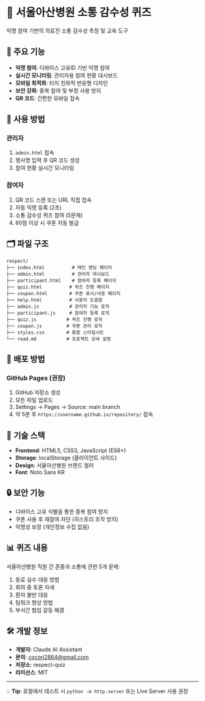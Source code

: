 # 🏥 서울아산병원 소통 감수성 퀴즈

익명 참여 기반의 의료진 소통 감수성 측정 및 교육 도구

## 🎯 주요 기능

- **익명 참여**: 디바이스 고유ID 기반 익명 참여
- **실시간 모니터링**: 관리자용 참여 현황 대시보드
- **모바일 최적화**: 터치 친화적 반응형 디자인
- **보안 강화**: 중복 참여 및 부정 사용 방지
- **QR 코드**: 간편한 모바일 접속

## 📱 사용 방법

### 관리자
1. `admin.html` 접속
2. 행사명 입력 후 QR 코드 생성
3. 참여 현황 실시간 모니터링

### 참여자
1. QR 코드 스캔 또는 URL 직접 접속
2. 자동 익명 등록 (2초)
3. 소통 감수성 퀴즈 참여 (5문제)
4. 60점 이상 시 쿠폰 자동 발급

## 🗂️ 파일 구조

```
respect/
├── index.html          # 메인 랜딩 페이지
├── admin.html          # 관리자 대시보드
├── participant.html    # 참여자 등록 페이지
├── quiz.html          # 퀴즈 진행 페이지
├── coupon.html        # 쿠폰 표시/사용 페이지
├── help.html          # 사용자 도움말
├── admin.js           # 관리자 기능 로직
├── participant.js     # 참여자 등록 로직
├── quiz.js           # 퀴즈 진행 로직
├── coupon.js         # 쿠폰 관리 로직
├── styles.css        # 통합 스타일시트
└── read.md           # 프로젝트 상세 설명
```

## 🚀 배포 방법

### GitHub Pages (권장)
1. GitHub 저장소 생성
2. 모든 파일 업로드
3. Settings → Pages → Source: main branch
4. 약 5분 후 `https://username.github.io/repository/` 접속


## 🎨 기술 스택

- **Frontend**: HTML5, CSS3, JavaScript (ES6+)
- **Storage**: localStorage (클라이언트 사이드)
- **Design**: 서울아산병원 브랜드 컬러
- **Font**: Noto Sans KR

## 🔒 보안 기능

- 디바이스 고유 식별을 통한 중복 참여 방지
- 쿠폰 사용 후 재참여 차단 (히스토리 조작 방지)
- 익명성 보장 (개인정보 수집 없음)

## 📊 퀴즈 내용

서울아산병원 직원 간 존중과 소통에 관한 5개 문제:
1. 동료 실수 대응 방법
2. 회의 중 토론 자세
3. 환자 불만 대응
4. 팀워크 향상 방법
5. 부서간 협업 갈등 해결

## 🛠️ 개발 정보

- **개발자**: Claude AI Assistant
- **문의**: cocori2864@gmail.com
- **저장소**: respect-quiz
- **라이선스**: MIT

---

💡 **Tip**: 로컬에서 테스트 시 `python -m http.server` 또는 Live Server 사용 권장